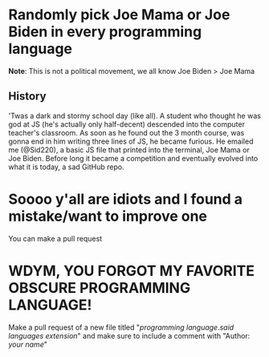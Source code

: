# Randomly pick Joe Mama or Joe Biden in every programming language
**Note**: This is not a political movement, we all know Joe Biden > Joe Mama
## History
'Twas a dark and stormy school day (like all). A student who thought he was god at JS (he's actually only half-decent) descended into the computer teacher's classroom. As soon as he found out the 3 month course, was gonna end in him writing three lines of JS, he became furious. He emailed me (@Sid220), a basic JS file that printed into the terminal, Joe Mama or Joe Biden. Before long it became a competition and eventually evolved into what it is today, a sad GitHub repo.
# Soooo y'all are idiots and I found a mistake/want to improve one
You can make a pull request
# WDYM, YOU FORGOT MY FAVORITE OBSCURE PROGRAMMING LANGUAGE!
Make a pull request of a new file titled "*programming language*.*said languages extension*" and make sure to include a comment with "Author: *your name*"
